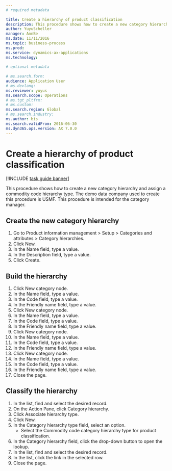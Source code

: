 ```yaml
--- 
# required metadata 
 
title: Create a hierarchy of product classification
description: This procedure shows how to create a new category hierarchy and assign a commodity code hierarchy type. 
author: YuyuScheller
manager: AnnBe 
ms.date: 11/11/2016
ms.topic: business-process 
ms.prod:  
ms.service: dynamics-ax-applications 
ms.technology:  
 
# optional metadata 
 
# ms.search.form:   
audience: Application User 
# ms.devlang:  
ms.reviewer: yuyus
ms.search.scope: Operations 
# ms.tgt_pltfrm:  
# ms.custom:  
ms.search.region: Global
# ms.search.industry: 
ms.author: bis
ms.search.validFrom: 2016-06-30 
ms.dyn365.ops.version: AX 7.0.0 
---
```

# Create a hierarchy of product classification

[!INCLUDE [task guide banner](../../includes/task-guide-banner.md)]

This procedure shows how to create a new category hierarchy and assign a commodity code hierarchy type. The demo data company used to create this procedure is USMF. This procedure is intended for the category manager.


## Create the new category hierarchy
1. Go to Product information management > Setup > Categories and attributes > Category hierarchies.
2. Click New.
3. In the Name field, type a value.
4. In the Description field, type a value.
5. Click Create.

## Build the hierarchy
1. Click New category node.
2. In the Name field, type a value.
3. In the Code field, type a value.
4. In the Friendly name field, type a value.
5. Click New category node.
6. In the Name field, type a value.
7. In the Code field, type a value.
8. In the Friendly name field, type a value.
9. Click New category node.
10. In the Name field, type a value.
11. In the Code field, type a value.
12. In the Friendly name field, type a value.
13. Click New category node.
14. In the Name field, type a value.
15. In the Code field, type a value.
16. In the Friendly name field, type a value.
17. Close the page.

## Classify the hierarchy
1. In the list, find and select the desired record.
2. On the Action Pane, click Category hierarchy.
3. Click Associate hierarchy type.
4. Click New.
5. In the Category hierarchy type field, select an option.
    * Select the Commodity code category hierarchy type for product classification.  
6. In the Category hierarchy field, click the drop-down button to open the lookup.
7. In the list, find and select the desired record.
8. In the list, click the link in the selected row.
9. Close the page.

